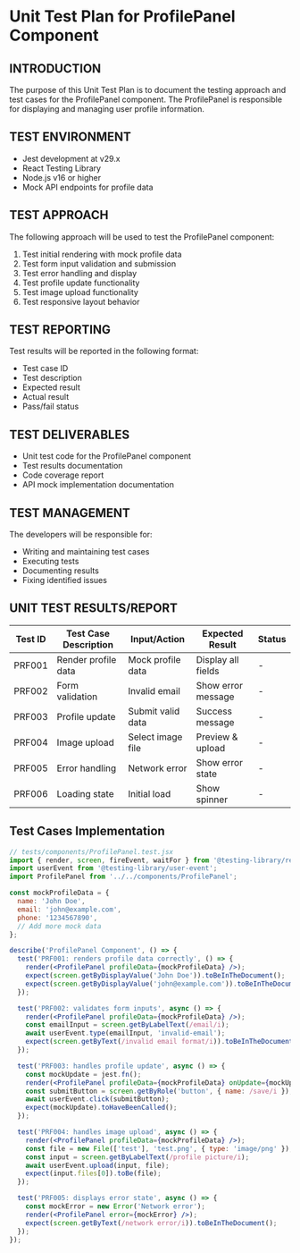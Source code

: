 # Unit Test Plan for ProfilePanel Component

## INTRODUCTION
The purpose of this Unit Test Plan is to document the testing approach and test cases for the ProfilePanel component.
The ProfilePanel is responsible for displaying and managing user profile information.

## TEST ENVIRONMENT
- Jest development at v29.x
- React Testing Library
- Node.js v16 or higher
- Mock API endpoints for profile data

## TEST APPROACH
The following approach will be used to test the ProfilePanel component:
1. Test initial rendering with mock profile data
2. Test form input validation and submission
3. Test error handling and display
4. Test profile update functionality
5. Test image upload functionality
6. Test responsive layout behavior

## TEST REPORTING
Test results will be reported in the following format:
- Test case ID
- Test description
- Expected result
- Actual result
- Pass/fail status

## TEST DELIVERABLES
- Unit test code for the ProfilePanel component
- Test results documentation
- Code coverage report
- API mock implementation documentation

## TEST MANAGEMENT
The developers will be responsible for:
- Writing and maintaining test cases
- Executing tests
- Documenting results
- Fixing identified issues

## UNIT TEST RESULTS/REPORT

| Test ID | Test Case Description | Input/Action | Expected Result | Status |
|---------|---------------------|--------------|-----------------|--------|
| PRF001  | Render profile data | Mock profile data | Display all fields | - |
| PRF002  | Form validation | Invalid email | Show error message | - |
| PRF003  | Profile update | Submit valid data | Success message | - |
| PRF004  | Image upload | Select image file | Preview & upload | - |
| PRF005  | Error handling | Network error | Show error state | - |
| PRF006  | Loading state | Initial load | Show spinner | - |

## Test Cases Implementation

```jsx
// tests/components/ProfilePanel.test.jsx
import { render, screen, fireEvent, waitFor } from '@testing-library/react';
import userEvent from '@testing-library/user-event';
import ProfilePanel from '../../components/ProfilePanel';

const mockProfileData = {
  name: 'John Doe',
  email: 'john@example.com',
  phone: '1234567890',
  // Add more mock data
};

describe('ProfilePanel Component', () => {
  test('PRF001: renders profile data correctly', () => {
    render(<ProfilePanel profileData={mockProfileData} />);
    expect(screen.getByDisplayValue('John Doe')).toBeInTheDocument();
    expect(screen.getByDisplayValue('john@example.com')).toBeInTheDocument();
  });

  test('PRF002: validates form inputs', async () => {
    render(<ProfilePanel profileData={mockProfileData} />);
    const emailInput = screen.getByLabelText(/email/i);
    await userEvent.type(emailInput, 'invalid-email');
    expect(screen.getByText(/invalid email format/i)).toBeInTheDocument();
  });

  test('PRF003: handles profile update', async () => {
    const mockUpdate = jest.fn();
    render(<ProfilePanel profileData={mockProfileData} onUpdate={mockUpdate} />);
    const submitButton = screen.getByRole('button', { name: /save/i });
    await userEvent.click(submitButton);
    expect(mockUpdate).toHaveBeenCalled();
  });

  test('PRF004: handles image upload', async () => {
    render(<ProfilePanel profileData={mockProfileData} />);
    const file = new File(['test'], 'test.png', { type: 'image/png' });
    const input = screen.getByLabelText(/profile picture/i);
    await userEvent.upload(input, file);
    expect(input.files[0]).toBe(file);
  });

  test('PRF005: displays error state', async () => {
    const mockError = new Error('Network error');
    render(<ProfilePanel error={mockError} />);
    expect(screen.getByText(/network error/i)).toBeInTheDocument();
  });
});
``` 